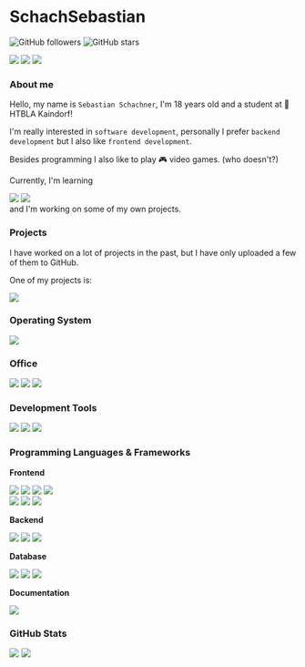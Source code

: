 # SchachSebastian

![GitHub followers](https://img.shields.io/github/followers/schachsebastian?label=Follow&style=social)
![GitHub stars](https://img.shields.io/github/stars/schachsebastian?style=social)

[<img src="https://img.shields.io/badge/LinkedIn-0077B5?style=for-the-badge&logo=linkedin&logoColor=white">](https://www.linkedin.com/in/sebastian-schachner/)
[<img src="https://img.shields.io/badge/google-4285F4?style=for-the-badge&logo=google&logoColor=white">](mailto:schachner.contact@gmail.com)
[<img src="https://img.shields.io/badge/Stack_Overflow-FE7A16?style=for-the-badge&logo=stack-overflow&logoColor=white">](https://stackoverflow.com/users/19030462/sebastian)

### About me

Hello, my name is `Sebastian Schachner`, I'm 18 years old and a student at 🏫 HTBLA Kaindorf!

I'm really interested in `software development`, personally I prefer `backend development` but I also like `frontend development`.

Besides programming I also like to play 🎮 video games. (who doesn't?)

Currently, I'm learning

<div>
<img src="https://img.shields.io/badge/React-20232A?style=for-the-badge&logo=react&logoColor=61DAFB">
<img src="https://img.shields.io/badge/Spring_Boot-F2F4F9?style=for-the-badge&logo=spring-boot">
</div>
and I'm working on some of my own projects.

### Projects

I have worked on a lot of projects in the past, but I have only uploaded a few of them to GitHub.

One of my projects is:

<picture>
<source 
  srcset="https://github-readme-stats.vercel.app/api/pin/?username=schachsebastian&repo=manhunt&theme=github_dark"
  media="(prefers-color-scheme: dark), (prefers-color-scheme: no-preference)"
/>
<source
  srcset="https://github-readme-stats.vercel.app/api/pin/?username=schachsebastian&repo=manhunt"
  media="(prefers-color-scheme: light)"
/>
<img src="https://github-readme-stats.vercel.app/api/pin/?username=schachsebastian&repo=manhunt&theme=github_dark" />
</picture>

### Operating System

<img src="https://img.shields.io/badge/Windows-0078D6?style=for-the-badge&logo=windows&logoColor=white">

### Office
<div>
<img src="https://img.shields.io/badge/Microsoft_Outlook-0078D4?style=for-the-badge&logo=microsoft-outlook&logoColor=white">
<img src="https://img.shields.io/badge/Microsoft_Word-2B579A?style=for-the-badge&logo=microsoft-word&logoColor=white">
<img src="https://img.shields.io/badge/Microsoft_Excel-217346?style=for-the-badge&logo=microsoft-excel&logoColor=white">
</div>

### Development Tools
<div>
<img src="https://img.shields.io/badge/IntelliJ_IDEA-000000.svg?style=for-the-badge&logo=intellij-idea&logoColor=white">
<img src="https://img.shields.io/badge/Trello-0052CC?style=for-the-badge&logo=trello&logoColor=white">
<img src="https://img.shields.io/badge/apache_maven-C71A36?style=for-the-badge&logo=apachemaven&logoColor=white">
</div>

### Programming Languages & Frameworks

**Frontend**
<div>
<img src="https://img.shields.io/badge/HTML5-E34F26?style=for-the-badge&logo=html5&logoColor=white">
<img src="https://img.shields.io/badge/CSS3-1572B6?style=for-the-badge&logo=css3&logoColor=white">
<img src="https://img.shields.io/badge/JavaScript-323330?style=for-the-badge&logo=javascript&logoColor=F7DF1E">
<img src="https://img.shields.io/badge/TypeScript-007ACC?style=for-the-badge&logo=typescript&logoColor=white">
</div>
<div>
<img src="https://img.shields.io/badge/React-20232A?style=for-the-badge&logo=react&logoColor=61DAFB">
<img src="	https://img.shields.io/badge/Material%20UI-007FFF?style=for-the-badge&logo=mui&logoColor=white">
<img src="https://img.shields.io/badge/Node.js-339933?style=for-the-badge&logo=nodedotjs&logoColor=white">
</div>

**Backend**
<div>
<img src="https://img.shields.io/badge/Java-ED8B00?style=for-the-badge&logo=openjdk&logoColor=white"/>
<img src="https://img.shields.io/badge/Spring_Boot-F2F4F9?style=for-the-badge&logo=spring-boot">
<img src="https://img.shields.io/badge/Junit5-25A162?style=for-the-badge&logo=junit5&logoColor=white">
</div>

**Database**
<div>
<img src="https://img.shields.io/badge/PostgreSQL-316192?style=for-the-badge&logo=postgresql&logoColor=white">
<img src="https://img.shields.io/badge/SQLite-07405E?style=for-the-badge&logo=sqlite&logoColor=white">
<img src="https://img.shields.io/badge/PLSQL-F80000?style=for-the-badge&logo=oracle&logoColor=black">
</div>

**Documentation**

<img src="https://img.shields.io/badge/Markdown-000000?style=for-the-badge&logo=markdown&logoColor=white">

### GitHub Stats

<div style="display: flex;gap: 1%">
<picture>
<source 
  srcset="https://github-readme-stats.vercel.app/api?username=schachsebastian&show_icons=true&theme=github_dark"
  media="(prefers-color-scheme: dark), (prefers-color-scheme: no-preference)"
/>
<source
  srcset="https://github-readme-stats.vercel.app/api?username=schachsebastian&show_icons=true"
  media="(prefers-color-scheme: light)"
/>
<img src="https://github-readme-stats.vercel.app/api?username=schachsebastian&show_icons=true" />
</picture>
<picture>
<source 
  srcset="https://github-readme-stats.vercel.app/api/top-langs/?username=schachsebastian&layout=compact&theme=github_dark"
  media="(prefers-color-scheme: dark), (prefers-color-scheme: no-preference)"
/>
<source
  srcset="https://github-readme-stats.vercel.app/api/top-langs/?username=schachsebastian&layout=compact"
  media="(prefers-color-scheme: light)"
/>
<img src="https://github-readme-stats.vercel.app/api/top-langs/?username=schachsebastian&layout=compact&theme=github_dark" />
</picture>
</div>
